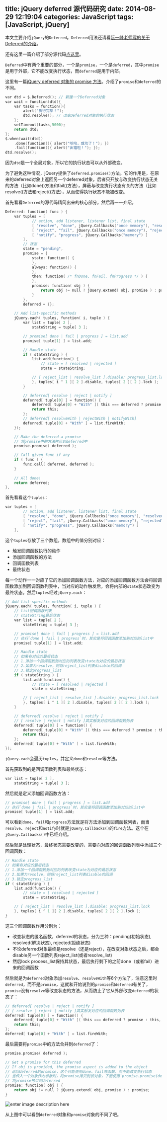title: jQuery deferred 源代码研究
date: 2014-08-29 12:19:04
categories: JavaScript
tags: [JavaScript, jQuery]
---

本文主要介绍`jQuery`的`Deferred`。`Deferred`用法还请看[阮一峰老师写的关于Deferred的介绍](http://www.ruanyifeng.com/blog/2011/08/a_detailed_explanation_of_jquery_deferred_object.html)。

还有这里一篇介绍了部分源代码[点这里](http://www.cnblogs.com/sojuker/archive/2013/04/21/3003230.html)。

`Deferred`中有两个重要的部分，一个是`promise`，一个是`deferred`，其中`promise`是用于外部，它不能改变执行状态，而`deferred`是用于内部。

这里有一篇[jQuery deferred 对象的 promise 方法](http://blog.allenm.me/2012/01/jquery_deferred_promise_method/)。介绍了`promise`和`deferred`的不同。

```c
var dtd = $.Deferred(); // 新建一个Deferred对象
var wait = function(dtd){
	var tasks = function(){
		alert("执行完毕！");
		dtd.resolve(); // 改变Deferred对象的执行状态
	};
	setTimeout(tasks,5000);
	return dtd;
};
$.when(wait(dtd))
	.done(function(){ alert("哈哈，成功了！"); })
	.fail(function(){ alert("出错啦！"); });
dtd.resolve();
```

因为`dtd`是一个全局对象，所以它的执行状态可以从外部改变。

为了避免这种情况，jQuery提供了`deferred.promise()`方法。它的作用是，在原来的deferred对象上返回另一个deferred对象，后者只开放与改变执行状态无关的方法（比如done()方法和fail()方法），屏蔽与改变执行状态有关的方法（比如resolve()方法和reject()方法），从而使得执行状态不能被改变。

首先看看`Deferred`的源代码精简出来的核心部分，然后再一一介绍。

```c
Deferred: function( func ) {
	var tuples = [
			// action, add listener, listener list, final state
			[ "resolve", "done", jQuery.Callbacks("once memory"), "resolved" ],
			[ "reject", "fail", jQuery.Callbacks("once memory"), "rejected" ],
			[ "notify", "progress", jQuery.Callbacks("memory") ]
		],
		// 状态
		state = "pending",
		promise = {
			state: function() {
			},
			always: function() {
			},
			then: function( /* fnDone, fnFail, fnProgress */ ) {	
			},
			promise: function( obj ) {
				return obj != null ? jQuery.extend( obj, promise ) : promise;
			}
		},
		deferred = {};
		
	// Add list-specific methods
	jQuery.each( tuples, function( i, tuple ) {
		var list = tuple[ 2 ],
			stateString = tuple[ 3 ];

		// promise[ done | fail | progress ] = list.add
		promise[ tuple[1] ] = list.add;

		// Handle state
		if ( stateString ) {
			list.add(function() {
				// state = [ resolved | rejected ]
				state = stateString;

			// [ reject_list | resolve_list ].disable; progress_list.lock
			}, tuples[ i ^ 1 ][ 2 ].disable, tuples[ 2 ][ 2 ].lock );
		}

		// deferred[ resolve | reject | notify ]
		deferred[ tuple[0] ] = function() {
			deferred[ tuple[0] + "With" ]( this === deferred ? promise : this, arguments );
			return this;
		};
		// deferred[ resolveWith | rejectWith | notifyWith]
		deferred[ tuple[0] + "With" ] = list.fireWith;
	});

	// Make the deferred a promise
	// 将promise中的方法拷贝到deferred中
	promise.promise( deferred );

	// Call given func if any
	if ( func ) {
		func.call( deferred, deferred );
	}
	
	// All done!
	return deferred;
},
```

首先看看这个`tuples`：

```c
var tuples = [
		// action, add listener, listener list, final state
		[ "resolve", "done", jQuery.Callbacks("once memory"), "resolved" ],
		[ "reject", "fail", jQuery.Callbacks("once memory"), "rejected" ],
		[ "notify", "progress", jQuery.Callbacks("memory") ]
	],
```

这个`tuples`存放了三个数组，数组中的值分别对应：

 - 触发回调函数执行的动作
 - 添加回调函数的方法
 - 回调函数列表
 - 最终状态

每一个动作一一对应了它的添加回调函数方法，对应的添加回调函数方法会将回调函数添加到回调函数列表中，当对应的动作触发后，会将内部的`state`状态改变为最终状态。然后`tuples`经过`jQuery.each`：

```c
// Add list-specific methods
jQuery.each( tuples, function( i, tuple ) {
	// list回调函数列表
	// stateString最后状态
	var list = tuple[ 2 ],
		stateString = tuple[ 3 ];

	// promise[ done | fail | progress ] = list.add
	// 执行`done | fail | progress`时，其实是将回调函数添加到对应的list中
	promise[ tuple[1] ] = list.add;

	// Handle state
	// 如果有对应的最后状态
	// 1.添加一个回调函数到对应的列表改变state为对应的最后状态
	// 2.如果为resolve，则将reject_list列表disable的回调
	// 3.锁定progress_list
	if ( stateString ) {
		list.add(function() {
			// state = [ resolved | rejected ]
			state = stateString;

		// [ reject_list | resolve_list ].disable; progress_list.lock
		}, tuples[ i ^ 1 ][ 2 ].disable, tuples[ 2 ][ 2 ].lock );
	}

	// deferred[ resolve | reject | notify ]
	// [ resolve | reject | notify ]其实触发对应的回调函数列表
	deferred[ tuple[0] ] = function() {
		deferred[ tuple[0] + "With" ]( this === deferred ? promise : this, arguments );
		return this;
	};
	deferred[ tuple[0] + "With" ] = list.fireWith;
});
```

`jQuery.each`会遍历`tuples`，并定义`done`和`resolve`等方法。

首先获取到的是回调函数列表和最终状态：

```c
var list = tuple[ 2 ],
	stateString = tuple[ 3 ];
```

然后就是定义添加回调函数方法：

```c
// promise[ done | fail | progress ] = list.add
// 执行`done | fail | progress`时，其实是将回调函数添加到对应的list中
promise[ tuple[1] ] = list.add;
```

可以看到`done`、`fail`和`progress`方法就是将方法添加到回调函数列表，而当`resolve`、`reject`和`notify`时就是`jQuery.Callbacks()`的`fire`方法。这个在`jQuery.Callbacks()`中已经介绍。

然后就是处理状态，最终状态需要改变的，需要向对应的回调函数列表中添加三个回调函数：

```c
// Handle state
// 如果有对应的最后状态
// 1.添加一个回调函数到对应的列表改变state为对应的最后状态
// 2.如果为resolve，则将reject_list列表disable的回调
// 3.锁定progress_list
if ( stateString ) {
	list.add(function() {
		// state = [ resolved | rejected ]
		state = stateString;

	// [ reject_list | resolve_list ].disable; progress_list.lock
	}, tuples[ i ^ 1 ][ 2 ].disable, tuples[ 2 ][ 2 ].lock );
}
```

这三个回调函数作用分别为：

 - 改变状态的匿名函数，deferred的状态，分为三种：pending(初始状态), resolved(解决状态), rejected(拒绝状态)
 - 不论deferred对象最终是resolve（还是reject），在改变对象状态之后，都会disable另一个函数列表reject_list(或者resolve_list)
 - 然后lock process_list保持其状态，最后执行剩下的之前done（或者fail）进来的回调函数

然后就是为`deferred`对象添加`resolve`、`resolveWith`等6个方法了，注意这里时`deferred`，而不是`promise`，这就和开始说到的`promise`和`deferred`有关了，`promise`没有`resolve`等改变状态的方法，从而防止了它从外部改变`deferred`的状态了：

```c
// deferred[ resolve | reject | notify ]
// [ resolve | reject | notify ]其实触发对应的回调函数列表
deferred[ tuple[0] ] = function() {
	deferred[ tuple[0] + "With" ]( this === deferred ? promise : this, arguments );
	return this;
};
deferred[ tuple[0] + "With" ] = list.fireWith;
```

最后需要将`promise`中的方法合并到`deferred`了：

```c
promise.promise( deferred );

// Get a promise for this deferred
// If obj is provided, the promise aspect is added to the object
// 返回deferred的promise，这个只能使用done、fail等函数，而不能改变执行状态
// 当传入一个对象作为参数时，将promise拷贝到该对象，下面使用`promise.promise(deferred)`
// 将promise拷贝到deferred
promise: function( obj ) {
	return obj != null ? jQuery.extend( obj, promise ) : promise;
}
```

![enter image description here](http://cookfront.qiniudn.com/77CBDBF0-DE7B-4FBB-8DF5-A223E0F704DF.png)

从上图中可以看到`deferred`对象和`promise`对象的不同了吧。

